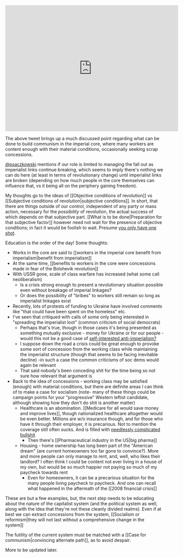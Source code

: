 

<iframe border=0 frameborder=0 height=400 width=550 src="https://twitframe.com/show?url=https://twitter.com/psaczkowski/status/1608870173880250373"> </iframe>

The above tweet brings up a much discussed point regarding what can be done to build communism in the imperial core, where many workers are content enough with their material conditions, occasionally seeking scrap concessions.

[@psaczkowski](https://twitter.com/psaczkowski) mentions if our role is limited to managing the fall out as imperialist links continue breaking, which seems to imply there's nothing we can do here (at least in terms of revolutionary change) until imperialist links are broken (depending on how much people in the core themselves can influence that, vs it being all on the periphery gaining freedom).

My thoughts go to the ideas of [[Objective conditions of revolution]] vs [[Subjective conditions of revolution|subjective conditions]]. In short, that there are things outside of our control, independent of any party or mass action, necessary for the _possibility_ of revolution, the actual success of which depends on that subjective part. [[What is to be done|Preparation for that subjective factor]] however need not wait for the presence of objective conditions; in fact it would be foolish to wait. Presume [you only have one shot](https://www.youtube.com/watch?v=_Yhyp-_hX2s).

Education is the order of the day! Some thoughts:

- Works in the core are said to [[workers in the imperial core benefit from imperialism|benefit from imperialism]]
- At the same time, [[benefits to workers in the core were concessions made in fear of the Bolshevik revolution]] 
- With USSR gone, scale of class warfare has increased (what some call neoliberalism)
	- Is a crisis strong enough to present a revolutionary situation possible even without breakage of imperial linkages?
	- Or does the possibility of "bribes" to workers still remain so long as imperialist linkages exist
- Recently, lots of protests of funding to Ukraine have involved comments like "that could have been spent on the homeless" etc.
- I've seen that critiqued with calls of some only being interested in "spreading the imperialist loot" (common criticism of social democrats)
	- Perhaps that's true, though in those cases it's being presented as something mutually exclusive - money for Ukraine or for our people - would this not be a good case of [self-interested anti-imperialism?](https://redsails.org/self-interested-anti-imperialism/)
	- I suppose down the road a crisis could be great enough to provoke some sort of concession from the working class while maintaining the imperialist structure (though that seems to be facing inevitable decline) -in such a case the common criticisms of soc dems would again be relevant
	- That said nobody's been conceding shit for the time being so not sure how relevant that argument is
- Back to the idea of concessions - working class may be satisfied (enough) with material conditions, but there are definite areas I can think of to make a case for socialism (note- many of these things could be campaign points for your "progressive" Western leftist candidate, although showing how they don't do shit is another matter)
	- Healthcare is an abomination. [[Medicare for all would save money and improve lives]], though nationalized healthcare altogether would be even better. Millions are w/o insurance though, and for those who have it through their employer, it is precarious. Not to mention the coverage still often sucks. And is filled with [needlessly complicated bullshit](https://twitter.com/Kerwin4two/status/1598496934410477572)
		- Then there's [[Pharmaceutical industry in the US|big pharma]]
	- Housing - home ownership has long been part of the "American dream" (are current homeowners too far gone to convince?). More and more people can only manage to rent, and, well, who likes their landlord? I often think I could be content not ever living in a house of my own, but would be so much happier not paying so much of my paycheck towards rent
		- Even for homeowners, it can be a precarious situation for the many people living paycheck to paycheck. And one can recall what happened in the aftermath of the [[2008 financial crisis]]

These are but a few examples, but, the next step needs to be educating about the nature of the capitalist system (and the political system as well, along with the idea that they're not these cleanly divided realms). Even if at best we can extract concessions from the system, [[Socialism or reformism|they will not last without a comprehensive change in the system]]

The futility of the current system must be matched with a [[Case for communism|convincing alternate path]], as to avoid despair.

More to be updated later.

